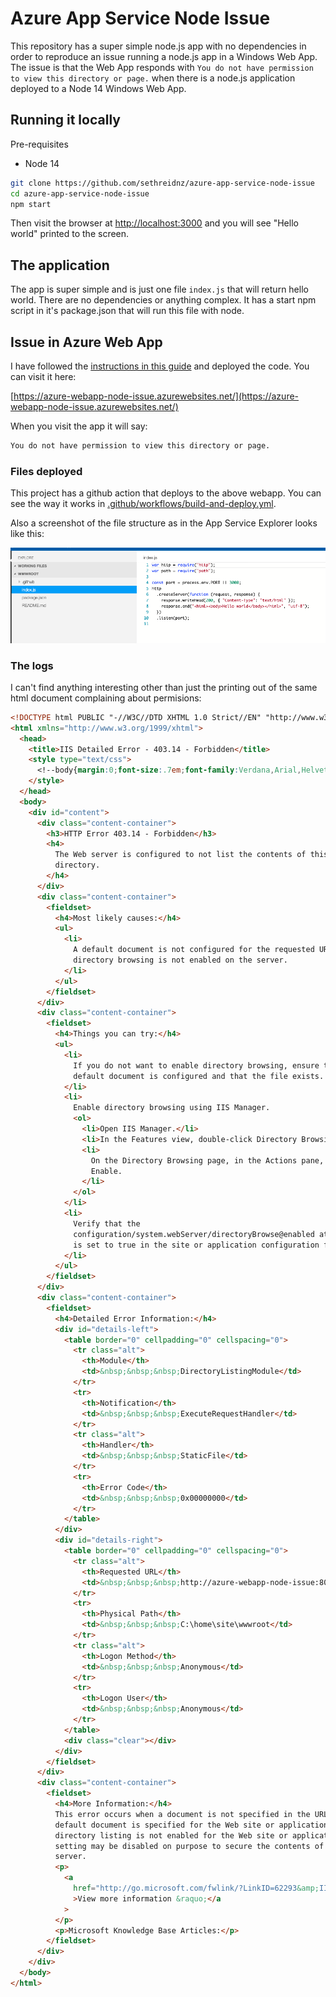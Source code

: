 # Azure App Service Node Issue

This repository has a super simple node.js app with no dependencies in order to reproduce an issue running a node.js app in a Windows Web App. The issue is that the Web App responds with `You do not have permission to view this directory or page.` when there is a node.js application deployed to a Node 14 Windows Web App.

## Running it locally

Pre-requisites

- Node 14

```bash
git clone https://github.com/sethreidnz/azure-app-service-node-issue
cd azure-app-service-node-issue
npm start
```

Then visit the browser at [http://localhost:3000](http://localhost:3000) and you will see "Hello world" printed to the screen.

## The application

The app is super simple and is just one file `index.js` that will return hello world. There are no dependencies or anything complex. It has a start npm script in it's package.json that will run this file with node.

## Issue in Azure Web App

I have followed the [instructions in this guide](https://docs.microsoft.com/en-us/azure/app-service/configure-language-nodejs?pivots=platform-windows) and deployed the code. You can visit it here:

[https://azure-webapp-node-issue.azurewebsites.net/](https://azure-webapp-node-issue.azurewebsites.net/)

When you visit the app it will say:

```bash
You do not have permission to view this directory or page.
```

### Files deployed

This project has a github action that deploys to the above webapp. You can see the way it works in [.github/workflows/build-and-deploy.yml](.github/workflows/build-and-deploy.yml).

Also a screenshot of the file structure as in the App Service Explorer looks like this:

![App Servie Editor Screenshot](images/AppServiceEditorView.png)

### The logs

I can't find anything interesting other than just the printing out of the same html document complaining about permisions:

```html
<!DOCTYPE html PUBLIC "-//W3C//DTD XHTML 1.0 Strict//EN" "http://www.w3.org/TR/xhtml1/DTD/xhtml1-strict.dtd">
<html xmlns="http://www.w3.org/1999/xhtml">
  <head>
    <title>IIS Detailed Error - 403.14 - Forbidden</title>
    <style type="text/css">
      <!--body{margin:0;font-size:.7em;font-family:Verdana,Arial,Helvetica,sans-serif;}code{margin:0;color:#006600;font-size:1.1em;font-weight:bold;}.config_source code{font-size:.8em;color:#000000;}pre{margin:0;font-size:1.4em;word-wrap:break-word;}ul,ol{margin:10px 0 10px 5px;}ul.first,ol.first{margin-top:5px;}fieldset{padding:0 15px 10px 15px;word-break:break-all;}.summary-container fieldset{padding-bottom:5px;margin-top:4px;}legend.no-expand-all{padding:2px 15px 4px 10px;margin:0 0 0 -12px;}legend{color:#333333;;margin:4px 0 8px -12px;_margin-top:0px;font-weight:bold;font-size:1em;}a:link,a:visited{color:#007EFF;font-weight:bold;}a:hover{text-decoration:none;}h1{font-size:2.4em;margin:0;color:#FFF;}h2{font-size:1.7em;margin:0;color:#CC0000;}h3{font-size:1.4em;margin:10px 0 0 0;color:#CC0000;}h4{font-size:1.2em;margin:10px 0 5px 0;}#header{width:96%;margin:0 0 0 0;padding:6px 2% 6px 2%;font-family:"trebuchet MS",Verdana,sans-serif;color:#FFF;background-color:#5C87B2;}#content{margin:0 0 0 2%;position:relative;}.summary-container,.content-container{background:#FFF;width:96%;margin-top:8px;padding:10px;position:relative;}.content-container p{margin:0 0 10px 0;}#details-left{width:35%;float:left;margin-right:2%;}#details-right{width:63%;float:left;overflow:hidden;}#server_version{width:96%;_height:1px;min-height:1px;margin:0 0 5px 0;padding:11px 2% 8px 2%;color:#FFFFFF;background-color:#5A7FA5;border-bottom:1px solid #C1CFDD;border-top:1px solid #4A6C8E;font-weight:normal;font-size:1em;color:#FFF;text-align:right;}#server_version p{margin:5px 0;}table{margin:4px 0 4px 0;width:100%;border:none;}td,th{vertical-align:top;padding:3px 0;text-align:left;font-weight:normal;border:none;}th{width:30%;text-align:right;padding-right:2%;font-weight:bold;}thead th{background-color:#ebebeb;width:25%;}#details-right th{width:20%;}table tr.alt td,table tr.alt th{}.highlight-code{color:#CC0000;font-weight:bold;font-style:italic;}.clear{clear:both;}.preferred{padding:0 5px 2px 5px;font-weight:normal;background:#006633;color:#FFF;font-size:.8em;}-->
    </style>
  </head>
  <body>
    <div id="content">
      <div class="content-container">
        <h3>HTTP Error 403.14 - Forbidden</h3>
        <h4>
          The Web server is configured to not list the contents of this
          directory.
        </h4>
      </div>
      <div class="content-container">
        <fieldset>
          <h4>Most likely causes:</h4>
          <ul>
            <li>
              A default document is not configured for the requested URL, and
              directory browsing is not enabled on the server.
            </li>
          </ul>
        </fieldset>
      </div>
      <div class="content-container">
        <fieldset>
          <h4>Things you can try:</h4>
          <ul>
            <li>
              If you do not want to enable directory browsing, ensure that a
              default document is configured and that the file exists.
            </li>
            <li>
              Enable directory browsing using IIS Manager.
              <ol>
                <li>Open IIS Manager.</li>
                <li>In the Features view, double-click Directory Browsing.</li>
                <li>
                  On the Directory Browsing page, in the Actions pane, click
                  Enable.
                </li>
              </ol>
            </li>
            <li>
              Verify that the
              configuration/system.webServer/directoryBrowse@enabled attribute
              is set to true in the site or application configuration file.
            </li>
          </ul>
        </fieldset>
      </div>
      <div class="content-container">
        <fieldset>
          <h4>Detailed Error Information:</h4>
          <div id="details-left">
            <table border="0" cellpadding="0" cellspacing="0">
              <tr class="alt">
                <th>Module</th>
                <td>&nbsp;&nbsp;&nbsp;DirectoryListingModule</td>
              </tr>
              <tr>
                <th>Notification</th>
                <td>&nbsp;&nbsp;&nbsp;ExecuteRequestHandler</td>
              </tr>
              <tr class="alt">
                <th>Handler</th>
                <td>&nbsp;&nbsp;&nbsp;StaticFile</td>
              </tr>
              <tr>
                <th>Error Code</th>
                <td>&nbsp;&nbsp;&nbsp;0x00000000</td>
              </tr>
            </table>
          </div>
          <div id="details-right">
            <table border="0" cellpadding="0" cellspacing="0">
              <tr class="alt">
                <th>Requested URL</th>
                <td>&nbsp;&nbsp;&nbsp;http://azure-webapp-node-issue:80/</td>
              </tr>
              <tr>
                <th>Physical Path</th>
                <td>&nbsp;&nbsp;&nbsp;C:\home\site\wwwroot</td>
              </tr>
              <tr class="alt">
                <th>Logon Method</th>
                <td>&nbsp;&nbsp;&nbsp;Anonymous</td>
              </tr>
              <tr>
                <th>Logon User</th>
                <td>&nbsp;&nbsp;&nbsp;Anonymous</td>
              </tr>
            </table>
            <div class="clear"></div>
          </div>
        </fieldset>
      </div>
      <div class="content-container">
        <fieldset>
          <h4>More Information:</h4>
          This error occurs when a document is not specified in the URL, no
          default document is specified for the Web site or application, and
          directory listing is not enabled for the Web site or application. This
          setting may be disabled on purpose to secure the contents of the
          server.
          <p>
            <a
              href="http://go.microsoft.com/fwlink/?LinkID=62293&amp;IIS70Error=403,14,0x00000000,14393"
              >View more information &raquo;</a
            >
          </p>
          <p>Microsoft Knowledge Base Articles:</p>
        </fieldset>
      </div>
    </div>
  </body>
</html>
```
